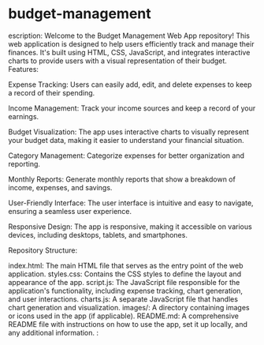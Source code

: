 # budget-management
escription: Welcome to the Budget Management Web App repository! This web application is designed to help users efficiently track and manage their finances. It's built using HTML, CSS, JavaScript, and integrates interactive charts to provide users with a visual representation of their budget. 
Features:

Expense Tracking: Users can easily add, edit, and delete expenses to keep a record of their spending.

Income Management: Track your income sources and keep a record of your earnings.

Budget Visualization: The app uses interactive charts to visually represent your budget data, making it easier to understand your financial situation.

Category Management: Categorize expenses for better organization and reporting.

Monthly Reports: Generate monthly reports that show a breakdown of income, expenses, and savings.

User-Friendly Interface: The user interface is intuitive and easy to navigate, ensuring a seamless user experience.

Responsive Design: The app is responsive, making it accessible on various devices, including desktops, tablets, and smartphones.

Repository Structure:

index.html: The main HTML file that serves as the entry point of the web application.
styles.css: Contains the CSS styles to define the layout and appearance of the app.
script.js: The JavaScript file responsible for the application's functionality, including expense tracking, chart generation, and user interactions.
charts.js: A separate JavaScript file that handles chart generation and visualization.
images/: A directory containing images or icons used in the app (if applicable).
README.md: A comprehensive README file with instructions on how to use the app, set it up locally, and any additional information.
:








